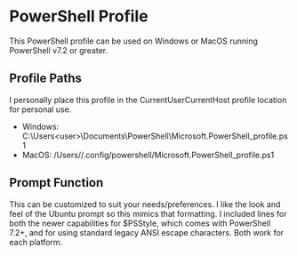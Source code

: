 # PowerShell Profile
This PowerShell profile can be used on Windows or MacOS running PowerShell v7.2 or greater.

## Profile Paths
I personally place this profile in the CurrentUserCurrentHost profile location for personal use.
- Windows: C:\Users\<user>\Documents\PowerShell\Microsoft.PowerShell_profile.ps1
- MacOS: /Users/<user>/.config/powershell/Microsoft.PowerShell_profile.ps1

## Prompt Function
This can be customized to suit your needs/preferences.  I like the look and feel of the Ubuntu prompt so this mimics that formatting.  I included lines for both the newer capabilities for $PSStyle, which comes with PowerShell 7.2+, and for using standard legacy ANSI escape characters.  Both work for each platform.
